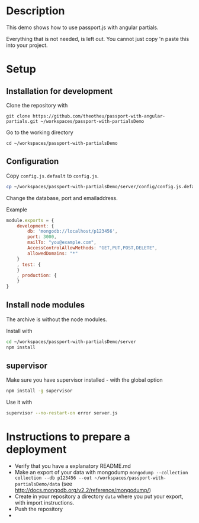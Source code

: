 Description
===========
This demo shows how to use passport.js with angular partials.

Everything that is not needed, is left out. You cannot just copy 'n paste this into your project.


Setup
=====
Installation for development
----------------------------

Clone the repository with
```
git clone https://github.com/theotheu/passport-with-angular-partials.git ~/workspaces/passport-with-partialsDemo
```

Go to the working directory
```
cd ~/workspaces/passport-with-partialsDemo
```

Configuration
----------
Copy ```config.js.default``` to ```config.js```.
```sh
cp ~/workspaces/passport-with-partialsDemo/server/config/config.js.default ~/workspaces/passport-with-partialsDemo/server/config/config.js
```

Change the database, port and emailaddress.

Example
```javascript
module.exports = {
    development: {
        db: 'mongodb://localhost/p123456',
        port: 3000,
        mailTo: "you@example.com",
        AccessControlAllowMethods: "GET,PUT,POST,DELETE",
        allowedDomains: "*"
    }
    , test: {
    }
    , production: {
    }
}
```

Install node modules
----------
The archive is without the node modules.

Install with
```sh
cd ~/workspaces/passport-with-partialsDemo/server
npm install
```

supervisor
----------
Make sure you have supervisor installed - with the global option

```sh
npm install -g supervisor
```

Use it with
```sh
supervisor --no-restart-on error server.js
```

Instructions to prepare a deployment
===================================

* Verify that you have a explanatory README.md
* Make an export of your data with mongodump ```mongodump --collection collection --db p123456 --out ~/workspaces/passport-with-partialsDemo/data``` (see http://docs.mongodb.org/v2.2/reference/mongodump/)
* Create in your repository a directory ```data``` where you put your export, with import instructions.
* Push the repository
*
